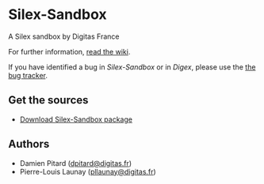 Silex-Sandbox
=============

A Silex sandbox by Digitas France

For further information, [read the wiki](https://github.com/digitas/silex-sandbox/wiki).

If you have identified a bug in *Silex-Sandbox* or in *Digex*, please use the [the bug tracker](https://github.com/digitas/silex-sandbox/issues).

Get the sources
---------------

* [Download Silex-Sandbox package](https://github.com/digitas/silex-sandbox/tags)

Authors
-------

* Damien Pitard (dpitard@digitas.fr)
* Pierre-Louis Launay (pllaunay@digitas.fr)
